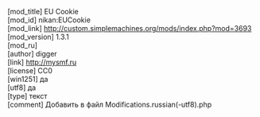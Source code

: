 [mod_title] EU Cookie  
[mod_id] nikan:EUCookie  
[mod_link] http://custom.simplemachines.org/mods/index.php?mod=3693  
[mod_version] 1.3.1  
[mod_ru]  
[author] digger  
[link] http://mysmf.ru  
[license] CC0  
[win1251] да  
[utf8]  да  
[type] текст  
[comment] Добавить в файл Modifications.russian(-utf8).php